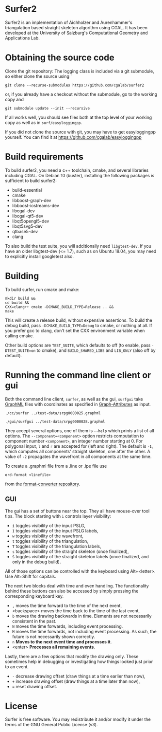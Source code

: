 # Surfer2

Surfer2 is an implementation of Aichholzer and Aurenhammer's triangulation
based straight skeleton algorithm using CGAL.  It has been developed at
the University of Salzburg's Computational Geometry and Applications Lab.

# Obtaining the source code

Clone the git repository:
The logging class is included via a git submodule, so either clone the source
using `

    git clone --recurse-submodules https://github.com/cgalab/surfer2

or, if you already have a checkout without the submodule, go to the working copy and

    git submodule update --init --recursive

If all works well, you should see files both at the top level of your working copy as well as in `surf/easyloggingpp`.

If you did not clone the source with git, you may have to get easyloggingpp yourself.  You can find it at
https://github.com/cgalab/easyloggingpp

# Build requirements

To build surfer2, you need a c++ toolchain, cmake, and several libraries including CGAL.
On Debian 10 (buster), installing the following packages is sufficient to build surfer2:

  * build-essential
  * cmake
  * libboost-graph-dev
  * libboost-iostreams-dev
  * libcgal-dev
  * libcgal-qt5-dev
  * libqt5opengl5-dev
  * libqt5svg5-dev
  * qtbase5-dev
  * clang


To also build the test suite, you will additionally need `libgtest-dev`.  If
you have an older libgtest-dev (<= 1.7), such as on Ubuntu 18.04, you may need
to explicitly install googletest also.

# Building

To build surfer, run cmake and make:

    mkdir build &&
    cd build &&
    CXX=clang++ cmake -DCMAKE_BUILD_TYPE=Release .. &&
    make

This will create a release build, without expensive assertions.  To build the debug build,
pass `-DCMAKE_BUILD_TYPE=Debug` to cmake, or nothing at all.  If you prefer gcc to clang, don't set
the CXX environment variable when calling cmake.

Other build options are `TEST_SUITE`, which defaults to off (to enable, pass `-DTEST_SUITE=on` to cmake),
and `BUILD_SHARED_LIBS` and `LIB_ONLY` (also off by default).

# Running the command line client or gui

Both the command line client, `surfer`, as well as the gui, `surfgui` take
[GraphML][graphml] files with coordinates as specified in
[Graph-Attributes][graph-attributes] as input.

    ./cc/surfer ../test-data/srpg0000025.graphml

    ./gui/surfgui ../test-data/srpg0000028.graphml


They accept several options, one of them is `--help` which prints a list of all
options.  The `--component=<component>` option restricts computation to
component number `<component>`, an integer number starting at 0.  For polygonal
input, `l` and `r` are accepted for (left and right).  The default is `-1`, which
computes all components' straight skeleton, one after the other.  A value of `-2`
propagates the wavefront in all components at the same time.

To create a .graphml file from a .line or .ipe file use

    ord-format <linefile>

from the [format-converter repository][format-converter].

[graphml]: http://graphml.graphdrawing.org/
[format-converter]: https://github.com/cgalab/format-converter
[graph-attributes]: https://github.com/cgalab/format-converter/blob/master/GRAPH-ATTRIBUTES.md

## GUI

The gui has a set of buttons near the top.  They all have mouse-over tool tips.
The block starting with `i` controls layer visibility:

 * `i` toggles visibility of the input PSLG,
 * `I` toggles visibility of the input PSLG labels,
 * `w` toggles visibility of the wavefront,
 * `t` toggles visibility of the triangulation,
 * `T` toggles visibility of the triangulation labels,
 * `s` toggles visibility of the straight skeleton (once finalized),
 * `S` toggles visibility of the straight skeleton labels (once finalized, and only in the debug build).

All of those options can be controlled with the keyboard using Alt+&lt;letter&gt;.  Use Alt+Shift for capitals.

The next two blocks deal with time and even handling.  The functionality behind
these buttons can also be accessed by simply pressing the corresponding keyboard key.

 * `,` moves the time forward to the time of the next event,
 * &lt;backspace&gt; moves the time back to the time of the last event,
 * `b` moves the drawing backwards in time.  Elements are not necessarily consistent in the past.
 * `N` moves the time forwards, including event processing.
 * `M` moves the time forwards, not including event processing.  As such, the future is not necessarily shown correctly.
 * `n` **Moves to the next event time and processes it**.
 * &lt;enter&gt; **Processes all remaining events**.

Lastly, there are a few options that modify the drawing only.  These sometimes help in debugging or investigating how things looked just prior to an event.

 * `-` decrease drawing offset (draw things at a time earlier than now),
 * `+` increase drawing offset (draw things at a time later than now),
 * `=` reset drawing offset.

# License

Surfer is free software.  You may redistribute it and/or modify
it under the terms of the GNU General Public License (v3).

